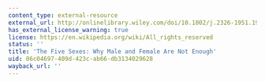 ```yaml
---
content_type: external-resource
external_url: http://onlinelibrary.wiley.com/doi/10.1002/j.2326-1951.1993.tb03081.x/abstract
has_external_license_warning: true
license: https://en.wikipedia.org/wiki/All_rights_reserved
status: ''
title: 'The Five Sexes: Why Male and Female Are Not Enough'
uid: 06c04697-409d-423c-ab66-db3134029628
wayback_url: ''
---
```

